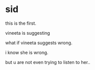 sid
===

this is the first.

vineeta is suggesting

what if vineeta suggests wrong.

i know she is wrong.

but u are not even trying to listen to her..

